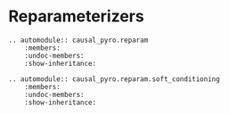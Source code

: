 # Reparameterizers

```{eval-rst}
.. automodule:: causal_pyro.reparam
    :members:
    :undoc-members:
    :show-inheritance:

.. automodule:: causal_pyro.reparam.soft_conditioning
    :members:
    :undoc-members:
    :show-inheritance:
```
